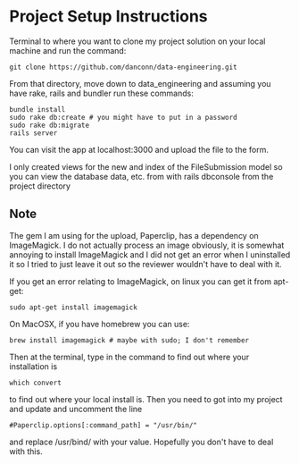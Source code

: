 # Project Setup Instructions

Terminal to where you want to clone my project solution on your local machine and run the command:
  
    git clone https://github.com/danconn/data-engineering.git
    
From that directory, move down to data_engineering and assuming you have rake, rails and bundler run these commands:

    bundle install
    sudo rake db:create # you might have to put in a password
    sudo rake db:migrate
    rails server
    
You can visit the app at localhost:3000 and upload the file to the form.

I only created views for the new and index of the FileSubmission model so you can view the database data, etc. from
with rails dbconsole from the project directory

## Note

The gem I am using for the upload, Paperclip, has a dependency on ImageMagick. I do not actually process an image 
obviously, it is somewhat annoying to install ImageMagick and I did not get an error when I uninstalled it so I
tried to just leave it out so the reviewer wouldn't have to deal with it.

If you get an error relating to ImageMagick, on linux you can get it from apt-get:

    sudo apt-get install imagemagick
    
On MacOSX, if you have homebrew you can use:

    brew install imagemagick # maybe with sudo; I don't remember

Then at the terminal, type in the command to find out where your installation is

    which convert
    
to find out where your local install is. Then you need to got into my project and update and uncomment the line

    #Paperclip.options[:command_path] = "/usr/bin/"
    
and replace /usr/bind/ with your value. Hopefully you don't have to deal with this.